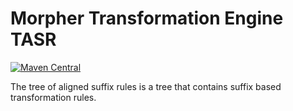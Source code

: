# Morpher Transformation Engine TASR

[![Maven Central](https://img.shields.io/maven-central/v/com.github.szgabsz91/morpher-transformation-engine-tasr)](https://central.sonatype.com/artifact/com.github.szgabsz91/morpher-transformation-engine-tasr)

The tree of aligned suffix rules is a tree that contains suffix based transformation rules.
